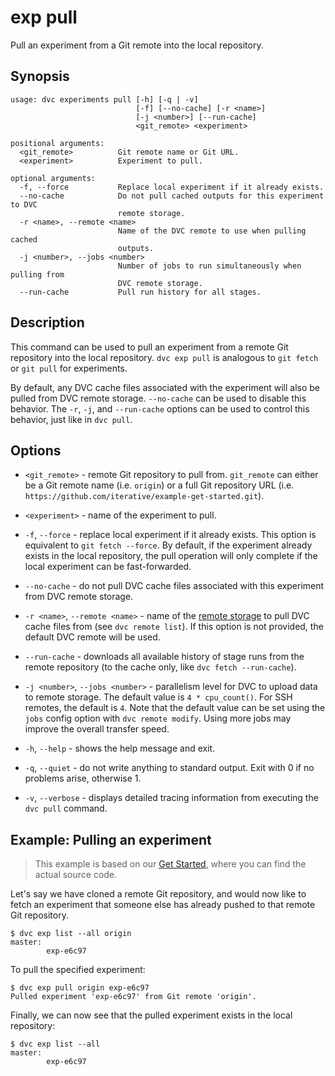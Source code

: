 # exp pull

Pull an experiment from a Git remote into the local repository.

## Synopsis

```usage
usage: dvc experiments pull [-h] [-q | -v]
                            [-f] [--no-cache] [-r <name>]
                            [-j <number>] [--run-cache]
                            <git_remote> <experiment>

positional arguments:
  <git_remote>          Git remote name or Git URL.
  <experiment>          Experiment to pull.

optional arguments:
  -f, --force           Replace local experiment if it already exists.
  --no-cache            Do not pull cached outputs for this experiment to DVC
                        remote storage.
  -r <name>, --remote <name>
                        Name of the DVC remote to use when pulling cached
                        outputs.
  -j <number>, --jobs <number>
                        Number of jobs to run simultaneously when pulling from
                        DVC remote storage.
  --run-cache           Pull run history for all stages.
```

## Description

This command can be used to pull an experiment from a remote Git repository into
the local repository. `dvc exp pull` is analogous to `git fetch` or `git pull`
for experiments.

By default, any DVC cache files associated with the experiment will also be
pulled from DVC remote storage. `--no-cache` can be used to disable this
behavior. The `-r`, `-j`, and `--run-cache` options can be used to control this
behavior, just like in `dvc pull`.

## Options

- `<git_remote>` - remote Git repository to pull from. `git_remote` can either
  be a Git remote name (i.e. `origin`) or a full Git repository URL (i.e.
  `https://github.com/iterative/example-get-started.git`).

- `<experiment>` - name of the experiment to pull.

- `-f`, `--force` - replace local experiment if it already exists. This option
  is equivalent to `git fetch --force`. By default, if the experiment already
  exists in the local repository, the pull operation will only complete if the
  local experiment can be fast-forwarded.

- `--no-cache` - do not pull DVC cache files associated with this experiment
  from DVC remote storage.

- `-r <name>`, `--remote <name>` - name of the
  [remote storage](/doc/command-reference/remote) to pull DVC cache files from
  (see `dvc remote list`). If this option is not provided, the default DVC
  remote will be used.

- `--run-cache` - downloads all available history of stage runs from the remote
  repository (to the cache only, like `dvc fetch --run-cache`).

- `-j <number>`, `--jobs <number>` - parallelism level for DVC to upload data to
  remote storage. The default value is `4 * cpu_count()`. For SSH remotes, the
  default is `4`. Note that the default value can be set using the `jobs` config
  option with `dvc remote modify`. Using more jobs may improve the overall
  transfer speed.

- `-h`, `--help` - shows the help message and exit.

- `-q`, `--quiet` - do not write anything to standard output. Exit with 0 if no
  problems arise, otherwise 1.

- `-v`, `--verbose` - displays detailed tracing information from executing the
  `dvc pull` command.

## Example: Pulling an experiment

> This example is based on our
> [Get Started](/doc/tutorials/get-started/experiments), where you can find the
> actual source code.

Let's say we have cloned a remote Git repository, and would now like to fetch an
experiment that someone else has already pushed to that remote Git repository.

```dvc
$ dvc exp list --all origin
master:
        exp-e6c97
```

To pull the specified experiment:

```dvc
$ dvc exp pull origin exp-e6c97
Pulled experiment 'exp-e6c97' from Git remote 'origin'.
```

Finally, we can now see that the pulled experiment exists in the local
repository:

```dvc
$ dvc exp list --all
master:
        exp-e6c97
```
